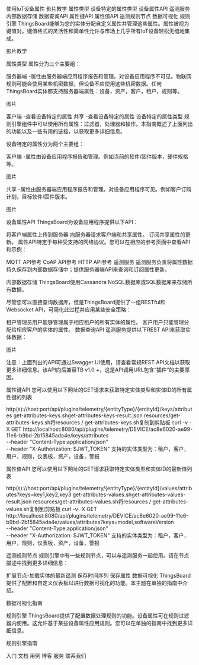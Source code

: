 使用IoT设备属性
影片教学
属性类型
设备特定的属性类型
设备属性API
遥测服务
内部数据存储
数据查询API
属性键API
属性值API
遥测规则节点
数据可视化
规则引擎
ThingsBoard能够为您的实体分配自定义属性并管理这些属性。属性被视为键值对。键值格式的灵活性和简单性允许与市场上几乎所有IoT设备轻松无缝地集成。

影片教学

属性类型
属性分为三个主要组：

服务器端 -属性由服务器端应用程序报告和管理。对设备应用程序不可见。物联网规则可能会使用某些机密数据，但设备不应使用这些机密数据。任何ThingsBoard实体都支持服务器端属性：设备，资产，客户，租户，规则等。

图片

客户端 -查看设备特定的属性
共享 -查看设备特定的属性
设备特定的属性类型
规则引擎组件中可以使用所有属性：过滤器，处理器和操作。本指南概述了上面列出的功能以及一些有用的链接，以获取更多详细信息。

设备特定的属性分为两个主要组：

客户端 -属性由设备应用程序报告和管理。例如当前的软件/固件版本，硬件规格等。

图片

共享 -属性由服务器端应用程序报告和管理。对设备应用程序可见。例如客户订购计划，目标软件/固件版本。

图片

设备属性API
ThingsBoard为设备应用程序提供以下API：

将客户端属性上传到服务器
向服务器请求客户端和共享属性。
订阅共享属性的更新。
属性API特定于每种受支持的网络协议。您可以在相应的参考页面中查看API和示例：

MQTT API参考
CoAP API参考
HTTP API参考
遥测服务
遥测服务负责将属性数据持久保存到内部数据存储中；提供服务器端API来查询和订阅属性更新。

内部数据存储
ThingsBoard使用Cassandra NoSQL数据库或SQL数据库来存储所有数据。

尽管您可以直接查询数据库，但是ThingsBoard提供了一组RESTful和Websocket API，可简化此过程并应用某些安全策略：

租户管理员用户能够管理属于相应租户的所有实体的属性。
客户用户只能管理分配给相应客户的实体的属性。
数据查询API
遥测服务提供以下REST API来获取实体数据：

图片

注意：上面列出的API可通过Swagger UI使用，请查看常规REST API文档以获取更多详细信息。该API向后兼容TB v1.0 +，这是API调用URL包含“插件”的主要原因。

属性键API
您可以使用以下网址的GET请求来获取特定实体类型和实体ID的所有属性键的列表

http(s)://host:port/api/plugins/telemetry/{entityType}/{entityId}/keys/attributes
get-attributes-keys.shget-attributes-keys-result.json
resources/get-attributes-keys.sh将resources / get-attributes-keys.sh复制到剪贴板
curl -v -X GET http://localhost:8080/api/plugins/telemetry/DEVICE/ac8e6020-ae99-11e6-b9bd-2b15845ada4e/keys/attributes \
--header "Content-Type:application/json" \
--header "X-Authorization: $JWT_TOKEN"
支持的实体类型为：租户，客户，用户，规则，仪表板，资产，设备，警报

属性值API
您可以使用以下网址的GET请求获取特定实体类型和实体ID的最新值列表

http(s)://host:port/api/plugins/telemetry/{entityType}/{entityId}/values/attributes?keys=key1,key2,key3
get-attributes-values.shget-attributes-values-result.json
resources/get-attributes-values.sh将resources / get-attributes-values.sh复制到剪贴板
curl -v -X GET http://localhost:8080/api/plugins/telemetry/DEVICE/ac8e6020-ae99-11e6-b9bd-2b15845ada4e/values/attributes?keys=model,softwareVersion \
--header "Content-Type:application/json" \
--header "X-Authorization: $JWT_TOKEN"
支持的实体类型为：租户，客户，用户，规则，仪表板，资产，设备，警报

遥测规则节点
规则引擎中有一些规则节点，可以与遥测服务一起使用。请在节点描述中找到更多详细信息：

扩展节点-加载实体的最新遥测
保存时间序列
保存属性
数据可视化
ThingsBoard提供了配置和自定义仪表板以进行数据可视化的功能。本主题在单独的指南中介绍。

数据可视化指南

规则引擎
ThingsBoard提供了配置数据处理规则的功能。设备属性可在规则过滤器内使用。这允许基于某些设备属性应用规则。您可以在单独的指南中找到更多详细信息。

规则引擎指南

入门
文档
用例
博客
服务
联系我们
